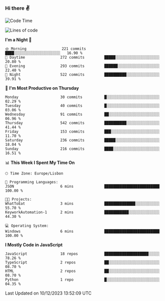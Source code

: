 ### Hi there :v:

<!--
**eusebioaddsilva/eusebioaddsilva** is a ✨ _special_ ✨ repository because its `README.md` (this file) appears on your GitHub profile.

<!--START_SECTION:waka-->
![Code Time](http://img.shields.io/badge/Code%20Time-97%20hrs%2032%20mins-blue)

![Lines of code](https://img.shields.io/badge/From%20Hello%20World%20I%27ve%20Written-3.5%20million%20lines%20of%20code-blue)

**I'm a Night 🦉** 

```text
🌞 Morning                221 commits         ████░░░░░░░░░░░░░░░░░░░░░   16.90 % 
🌆 Daytime                272 commits         █████░░░░░░░░░░░░░░░░░░░░   20.80 % 
🌃 Evening                293 commits         ██████░░░░░░░░░░░░░░░░░░░   22.40 % 
🌙 Night                  522 commits         ██████████░░░░░░░░░░░░░░░   39.91 % 
```
📅 **I'm Most Productive on Thursday** 

```text
Monday                   30 commits          █░░░░░░░░░░░░░░░░░░░░░░░░   02.29 % 
Tuesday                  40 commits          █░░░░░░░░░░░░░░░░░░░░░░░░   03.06 % 
Wednesday                91 commits          ██░░░░░░░░░░░░░░░░░░░░░░░   06.96 % 
Thursday                 542 commits         ██████████░░░░░░░░░░░░░░░   41.44 % 
Friday                   153 commits         ███░░░░░░░░░░░░░░░░░░░░░░   11.70 % 
Saturday                 236 commits         █████░░░░░░░░░░░░░░░░░░░░   18.04 % 
Sunday                   216 commits         ████░░░░░░░░░░░░░░░░░░░░░   16.51 % 
```


📊 **This Week I Spent My Time On** 

```text
🕑︎ Time Zone: Europe/Lisbon

💬 Programming Languages: 
JSON                     6 mins              █████████████████████████   100.00 % 

🐱‍💻 Projects: 
WhatToEat                3 mins              ██████████████░░░░░░░░░░░   55.70 % 
KeyworkAutomation-1      2 mins              ███████████░░░░░░░░░░░░░░   44.30 % 

💻 Operating System: 
Windows                  6 mins              █████████████████████████   100.00 % 
```

**I Mostly Code in JavaScript** 

```text
JavaScript               18 repos            ████████████████████░░░░░   78.26 % 
TypeScript               2 repos             ██░░░░░░░░░░░░░░░░░░░░░░░   08.70 % 
HTML                     2 repos             ██░░░░░░░░░░░░░░░░░░░░░░░   08.70 % 
Python                   1 repo              █░░░░░░░░░░░░░░░░░░░░░░░░   04.35 % 
```




 Last Updated on 10/12/2023 13:52:09 UTC
<!--END_SECTION:waka-->
